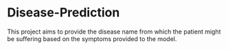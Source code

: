 # Disease-Prediction
This project aims to provide the disease name from which the patient might be suffering based on the symptoms provided to the model.
